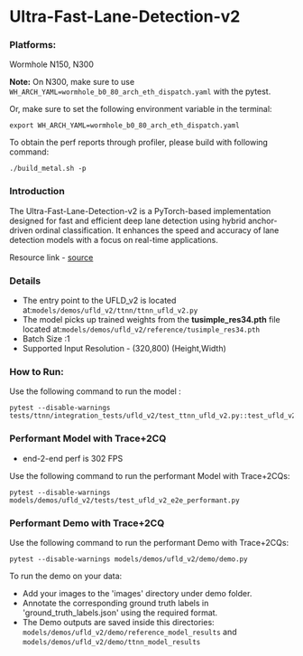 # Ultra-Fast-Lane-Detection-v2

### Platforms:

Wormhole N150, N300

**Note:** On N300, make sure to use `WH_ARCH_YAML=wormhole_b0_80_arch_eth_dispatch.yaml` with the pytest.

Or, make sure to set the following environment variable in the terminal:
```
export WH_ARCH_YAML=wormhole_b0_80_arch_eth_dispatch.yaml
```

To obtain the perf reports through profiler, please build with following command:
```
./build_metal.sh -p
```

### Introduction

The Ultra-Fast-Lane-Detection-v2 is a PyTorch-based implementation designed for fast and efficient deep lane detection using hybrid anchor-driven ordinal classification. It enhances the speed and accuracy of lane detection models with a focus on real-time applications.

Resource link - [source](https://github.com/cfzd/Ultra-Fast-Lane-Detection-v2)

### Details

- The entry point to the UFLD_v2 is located at:`models/demos/ufld_v2/ttnn/ttnn_ufld_v2.py`
- The model picks up trained weights from the **tusimple_res34.pth** file located at:`models/demos/ufld_v2/reference/tusimple_res34.pth`
- Batch Size :1
- Supported Input Resolution - (320,800) (Height,Width)

### How to Run:

Use the following command to run the model :

```
pytest --disable-warnings tests/ttnn/integration_tests/ufld_v2/test_ttnn_ufld_v2.py::test_ufld_v2_model
```

### Performant Model with Trace+2CQ
- end-2-end perf is 302 FPS

Use the following command to run the performant Model with Trace+2CQs:

```
pytest --disable-warnings models/demos/ufld_v2/tests/test_ufld_v2_e2e_performant.py
```

### Performant Demo with Trace+2CQ

Use the following command to run the performant Demo with Trace+2CQs:

```
pytest --disable-warnings models/demos/ufld_v2/demo/demo.py
```

To run the demo on your data:

- Add your images to the 'images' directory under demo folder.
- Annotate the corresponding ground truth labels in 'ground_truth_labels.json' using the required format.
- The Demo outputs are saved inside this directories: `models/demos/ufld_v2/demo/reference_model_results` and `models/demos/ufld_v2/demo/ttnn_model_results`
